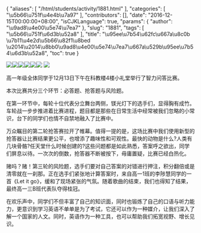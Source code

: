 {
    "aliases": [
        "/html/students/activity/1881.html"
    ],
    "categories": [
        "\u5b66\u751f\u4e4b\u7a97"
    ],
    "contributors": [],
    "date": "2016-12-15T00:00:00+08:00",
    "isCJKLanguage": true,
    "params": {
        "author": "\u9ad8\u4e00\u5e74\u7ea7"
    },
    "slug": "1881",
    "tags": [
        "\u5b66\u751f\u6d3b\u52a8"
    ],
    "title": "\u95ee\u7b54\u62fc\u667a\u8c0b \u7b11\u4e2d\u5b66\u82f1\u8bed \u2014\u2014\u8bb0\u9ad8\u4e00\u5e74\u7ea7\u667a\u529b\u95ee\u7b54\u6d3b\u52a8",
    "toc": true
}

![](https://cdn.tfls.online/mirror/full/6334cd284d03a18987fdcac52a46386a4fbd2a35.jpg)![](https://cdn.tfls.online/mirror/full/4a00232d93559f2184ebf799be726ac8571922f9.jpg)![](https://cdn.tfls.online/mirror/full/95bc021415a6683e27e09ae0ea06c98ffc374f8a.jpg)![](https://cdn.tfls.online/mirror/full/3def43ed14c8cea4728582708434f369b94fc1f5.jpg)![](https://cdn.tfls.online/mirror/full/eea59b097aef1374e29d87361ccc731999cd61f2.jpg)![](https://cdn.tfls.online/mirror/full/5067ab70bc5c31233d0a7b61ca1d578e206e4d3b.jpg) ![](https://cdn.tfls.online/mirror/full/049d5928405cb376ea8f926fce2d8e8513f61134.jpg)




 



高一年级全体同学于12月13日下午在科教楼4楼小礼堂举行了智力问答比赛。




本次比赛共分三个环节：必答题、抢答题与风险题。 




在第一环节中，每轮十位代表分立舞台两侧，镁光灯下的选手们，显得胸有成竹。车轮战一步步推进着比赛进程，题目都是那些在日常生活中经常被我们忽略的小常识，台下的同学们也情不自禁地融入了比赛中。 




万众瞩目的第二轮抢答赛拉开了帷幕。值得一提的是，这场比赛中我们使用新型的抢答器让比赛结果更公平，也增添了趣味性和可观性。最快的动物是什么?人类有几块骨骼?任天堂什么时候创建的?这些问题都是如此熟悉，答案呼之欲出，同学们屏息以待。一次次的倒数，抢答器不断被按下，毋庸置疑，比赛已经白热化。 




赌吗？赌！第三轮的风险题，选手们要对自己答案的对错进行押注，积分翻倍或是清零就在一刹那。正在选手们紧张地计算答案时，来自高一1班的李陟慧同学的一首《Let
it go》，缓和了现场紧张的气氛。随着歌曲的结束，我们也得知了结果，最终高一三B班代表队夺得桂冠。 




在欢乐声中，同学们不但丰富了自己的知识面，同时也锻炼了自己的口语与听力能力，更意识到学习英语不单单是为了考试，它还可以作为一种媒介，让我们深入了解一个国家的人文。同时，英语作为一种工具，也可以帮助我们拓宽视野、增长见识。



  


  



